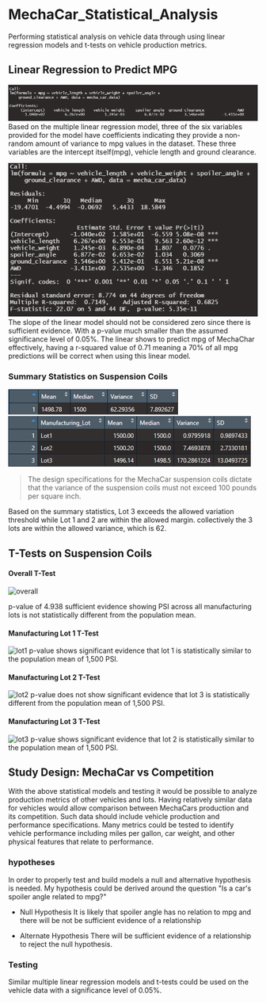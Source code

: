 # MechaCar_Statistical_Analysis
Performing statistical analysis on vehicle data through using linear regression models and t-tests on vehicle production metrics. 


## Linear Regression to Predict MPG

![linear](https://github.com/DonnieData/MechaCar_Statistical_Analysis/blob/main/img/multiple_regression_co.png)
Based on the multiple linear regression model, three of the six variables provided for the model have coefficients indicating they provide a non-random amount of variance to mpg values in the dataset. These three variables are the intercept itself(mpg), vehicle length and ground clearance. 

![summary](https://github.com/DonnieData/MechaCar_Statistical_Analysis/blob/main/img/multiple_regression_summary.png)
The slope of the linear model should not be considered zero since there is sufficient evidence. With a p-value much smaller than the assumed significance level of 0.05%.
The linear shows to predict mpg of MechaChar effectively, having a r-squared value of 0.71 meaning a 70% of all mpg predictions will be correct when using this linear model. 


### Summary Statistics on Suspension Coils 
![lot](https://github.com/DonnieData/MechaCar_Statistical_Analysis/blob/main/img/lot_summary.png)
![subset](https://github.com/DonnieData/MechaCar_Statistical_Analysis/blob/main/img/subset_summary.png)


> The design specifications for the MechaCar suspension coils dictate that the variance of the suspension coils must not exceed 100 pounds per square inch.

Based on the summary statistics, Lot 3 exceeds the allowed variation threshold while Lot 1 and 2 are within the allowed margin. collectively the 3 lots are within the allowed variance, which is 62.

## T-Tests on Suspension Coils

#### Overall T-Test 
![overall]()

p-value of 4.938 sufficient evidence showing PSI across all manufacturing lots is not statistically different from the population mean.

#### Manufacturing Lot 1 T-Test 
![lot1]()
p-value shows significant evidence that lot 1 is statistically similar to the population mean of 1,500 PSI.

#### Manufacturing Lot 2 T-Test 
![lot2]()
p-value does not show significant evidence that lot 3 is statistically different from the population mean of 1,500 PSI.

#### Manufacturing Lot 3 T-Test 
![lot3]()
p-value shows significant evidence that lot 2 is statistically similar to the population mean of 1,500 PSI.

## Study Design: MechaCar vs Competition

With the above statistical models and testing it would be possible to analyze production metrics of other vehicles and lots. 
Having relatively similar data for vehicles would allow comparison between MechaCars production and its competition. 
Such data should include vehicle production and performance specifications.
Many metrics could be tested to identify vehicle performance including miles per gallon, car weight, and other physical features that relate to performance. 

### hypotheses 
In order to properly test and build models a null and alternative hypothesis is needed. My hypothesis could be derived around the question "Is a car's spoiler angle related to mpg?" 

- Null Hypothesis 
  It is likely that spoiler angle has no relation to mpg and there will be not be sufficient evidence of a relationship 
  
- Alternate Hypothesis 
  There will be sufficient evidence of a relationship to reject the null hypothesis.

### Testing 
Similar multiple linear regression models and t-tests could be used on the vehicle data with a significance level of 0.05%.


